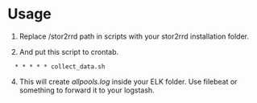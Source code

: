 
# Usage

1. Replace /stor2rrd path in scripts with your stor2rrd installation folder.

3. And put this script to crontab.

```
  * * * * * collect_data.sh
```

4. This will create *allpools.log* inside your ELK folder. Use filebeat or something to forward it to your logstash.
